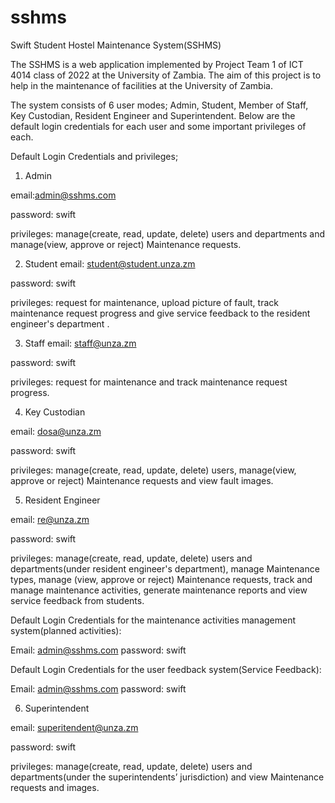 # sshms

Swift Student Hostel Maintenance System(SSHMS)

The SSHMS is a web application implemented by Project Team 1 of ICT 4014 class of 2022 at the University of Zambia. The aim of this project is to help in the maintenance of facilities at the University of Zambia.

The system consists of 6 user modes; Admin, Student, Member of Staff, Key Custodian, Resident Engineer and Superintendent. Below are the default login credentials for each user and some important privileges of each.

Default Login Credentials and privileges;
1. Admin

email:admin@sshms.com

password: swift

privileges: manage(create, read, update, delete) users and departments and manage(view, approve or reject)  Maintenance requests.

2. Student
email: student@student.unza.zm

password: swift

privileges: request for maintenance, upload picture of fault, track maintenance request progress and give service feedback to the resident engineer's department .

3. Staff
email: staff@unza.zm

password: swift

privileges: request for maintenance and track maintenance request progress.

4. Key Custodian

email: dosa@unza.zm

password: swift

privileges: manage(create, read, update, delete) users, manage(view, approve or reject) Maintenance requests and view fault images. 

5. Resident Engineer

email: re@unza.zm

password: swift

privileges: manage(create, read, update, delete) users and departments(under resident engineer's department), manage Maintenance types, manage (view, approve or reject) Maintenance requests, track and manage maintenance activities, generate  maintenance reports and view service feedback from students.

Default Login Credentials for the maintenance activities management system(planned activities):

Email: admin@sshms.com
password: swift

Default Login Credentials for the user feedback system(Service Feedback):

Email: admin@sshms.com
password: swift

6. Superintendent

email: superitendent@unza.zm

password: swift

privileges:  manage(create, read, update, delete) users and departments(under the superintendents’ jurisdiction) and view Maintenance requests and images.
